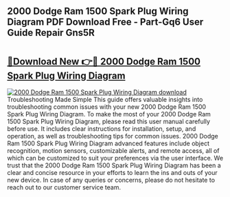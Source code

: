 ## 2000 Dodge Ram 1500 Spark Plug Wiring Diagram PDF Download Free - Part-Gq6 User Guide Repair Gns5R

# <h2><a href="http://dfhlnu.blite.top/?on=2000+Dodge+Ram+1500+Spark+Plug+Wiring+Diagram">🔗Download New 👉🔴 2000 Dodge Ram 1500 Spark Plug Wiring Diagram</a></h2>

[![2000 Dodge Ram 1500 Spark Plug Wiring Diagram download](https://i.imgur.com/lujVjoI.png)](http://dfhlnu.blite.top/?on=2000+Dodge+Ram+1500+Spark+Plug+Wiring+Diagram)
Troubleshooting Made Simple This guide offers valuable insights into troubleshooting common issues with your new 2000 Dodge Ram 1500 Spark Plug Wiring Diagram. To make the most of your 2000 Dodge Ram 1500 Spark Plug Wiring Diagram, please read this user manual carefully before use. It includes clear instructions for installation, setup, and operation, as well as troubleshooting tips for common issues. 2000 Dodge Ram 1500 Spark Plug Wiring Diagram advanced features include object recognition, motion sensors, customizable alerts, and remote access, all of which can be customized to suit your preferences via the user interface. We trust that the 2000 Dodge Ram 1500 Spark Plug Wiring Diagram has been a clear and concise resource in your efforts to learn the ins and outs of your new device. In case of any queries or concerns, please do not hesitate to reach out to our customer service team.
